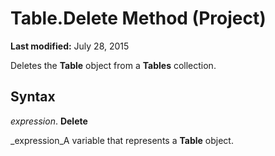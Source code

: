 
# Table.Delete Method (Project)

 **Last modified:** July 28, 2015

Deletes the  **Table** object from a **Tables** collection.

## Syntax

 _expression_. **Delete**

 _expression_A variable that represents a  **Table** object.

